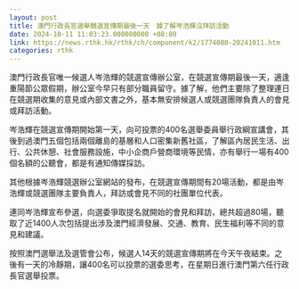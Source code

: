 ```yaml
---
layout: post
title: 澳門行政長官選舉競選宣傳期最後一天　據了解岑浩輝沒拜訪活動
date: 2024-10-11 11:03:23.000000000 +08:00
link: https://news.rthk.hk/rthk/ch/component/k2/1774080-20241011.htm
categories: rthk
---
```


澳門行政長官唯一候選人岑浩輝的競選宣傳辦公室，在競選宣傳期最後一天，適逢重陽節公眾假期，辦公室今早只有部分職員留守。據了解，他們主要除了整理連日在競選期收集的意見或內部文書之外，基本無安排候選人或競選團隊負責人的會見或拜訪活動。

岑浩輝在競選宣傳期開始第一天，向可投票的400名選舉委員舉行政綱宣講會，其後到過澳門五個包括兩個離島的基層和人口密集新舊社區，了解區內居民生活、出行、公共休憩、社會服務設施，中小企商戶營商環境等民情，亦有舉行一場有400個名額的公聽會，都是有通知傳媒採訪。

其他根據岑浩輝競選辦公室網站的發布，在競選宣傳期間有20場活動，都是由岑浩輝或競選團隊主要負責人，拜訪或會見不同的社團單位代表。

連同岑浩輝宣布參選，向選委爭取提名就開始的會見和拜訪，總共超過80場，聽取了近1400人次包括提出涉及澳門經濟發展、交通、教育、民生福利等不同的意見和建議。

按照澳門選舉法及選管會公布，候選人14天的競選宣傳期將在今天午夜結束。之後有一天的冷靜期，讓400名可以投票的選委思考，在星期日進行澳門第六任行政長官選舉投票。
